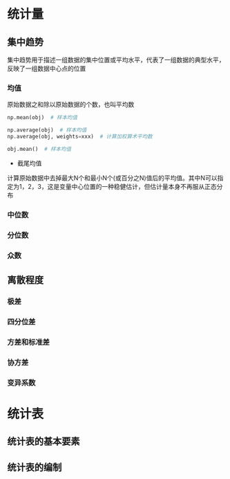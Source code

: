 # 统计量

## 集中趋势

集中趋势用于描述一组数据的集中位置或平均水平，代表了一组数据的典型水平，反映了一组数据中心点的位置

### 均值

原始数据之和除以原始数据的个数，也叫平均数

```python
np.mean(obj)  # 样本均值

np.average(obj)  # 样本均值
np.average(obj, weights=xxx)  # 计算加权算术平均数

obj.mean()  # 样本均值
```

- 截尾均值

计算原始数据中去掉最大N个和最小N个(或百分之N)值后的平均值。其中N可以指定为1，2，3，这是变量中心位置的一种稳健估计，但估计量本身不再服从正态分布



### 中位数

### 分位数

### 众数

## 离散程度

### 极差

### 四分位差

### 方差和标准差

### 协方差

### 变异系数

# 统计表

## 统计表的基本要素

## 统计表的编制

